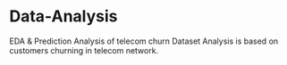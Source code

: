 # Data-Analysis
EDA &amp; Prediction Analysis of telecom churn Dataset
Analysis is based on customers churning in telecom network.
